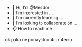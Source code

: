 - 👋 Hi, I’m @Meddor
- 👀 I’m interested in ...
- 🌱 I’m currently learning ...
- 💞️ I’m looking to collaborate on ...
- 📫 How to reach me ...

<!---
Meddor/Meddor is a ✨ special ✨ repository because its `README.md` (this file) appears on your GitHub profile.
You can click the Preview link to take a look at your changes.
--->
ok 
poka ne ponayatno 4nj r 4emu
